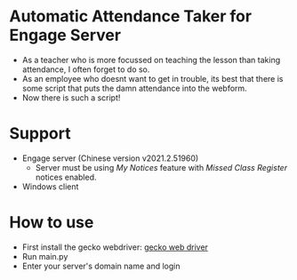 # Automatic Attendance Taker for Engage Server
* As a teacher who is more focussed on teaching the lesson than taking attendance, I often forget to do so.
* As an employee who doesnt want to get in trouble, its best that there is some script that puts the damn attendance into the webform.
* Now there is such a script!

# Support
- Engage server (Chinese version v2021.2.51960)
    - Server must be using _My Notices_ feature with _Missed Class Register_ notices enabled.
- Windows client

# How to use
* First install the gecko webdriver: [gecko web driver](https://github.com/mozilla/geckodriver/releases)
* Run main.py
* Enter your server's domain name and login